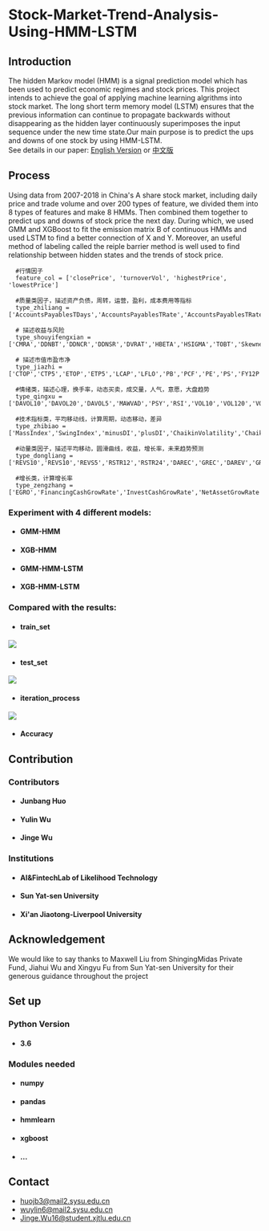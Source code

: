 # Stock-Market-Trend-Analysis-Using-HMM-LSTM
## Introduction

The hidden Markov model (HMM) is a signal prediction model which has been used to predict economic regimes and stock prices. This project intends to achieve the goal of applying machine learning algrithms into stock market. The long short term memory model (LSTM) ensures that the previous information can continue to propagate backwards without disappearing as the hidden layer continuously superimposes the input sequence under the new time state.Our main purpose is to predict the ups and downs of one stock by using HMM-LSTM.<br> 
See details in our paper: [English Version](https://github.com/JINGEWU/Stock-Market-Trend-Analysis-Using-HMM-LSTM/raw/master/PAPER/paper2.0.pdf) or [中文版](https://github.com/JINGEWU/Stock-Market-Trend-Analysis-Using-HMM-LSTM/raw/master/PAPER/paper2.0.pdf)<br>

## Process
 
Using data from 2007-2018 in China's A share stock market, including daily price and trade volume and over 200 types of feature, we divided them into 8 types of features and make 8 HMMs. Then combined them together to predict ups and downs of stock price the next day. During which, we used GMM and XGBoost to fit the emission matrix B of continuous HMMs and used LSTM to find a better connection of X and Y. Moreover, an useful method of labeling called the reiple barrier method is well used to find relationship between hidden states and the trends of stock price.<br>
 
 ```
   #行情因子
   feature_col = ['closePrice', 'turnoverVol', 'highestPrice', 'lowestPrice']
   
   #质量类因子，描述资产负债，周转，运营，盈利，成本费用等指标
   type_zhiliang = ['AccountsPayablesTDays','AccountsPayablesTRate','AccountsPayablesTRate','ARTDays','ARTDays','ARTDays','BLEV',',BondsPayableToAsset','BondsPayableToAsset','CashRateOfSales','CashToCurrentLiability','CurrentAssetsRatio','CurrentRatio','DebtEquityRatio','DebtEquityRatio','DebtsAssetRatio','EBITToTOR','EquityFixedAssetRatio','EquityToAsset','EquityTRate','FinancialExpenseRate','FixAssetRatio','FixedAssetsTRate','GrossIncomeRatio','IntangibleAssetRatio','InventoryTDays','InventoryTRate','LongDebtToAsset','LongDebtToWorkingCapital','LongTermDebtToAsset','MLEV','NetProfitRatio','NOCFToOperatingNI','NonCurrentAssetsRatio','NPToTOR','OperatingExpenseRate','OperatingProfitRatio','OperatingProfitToTOR','OperCashInToCurrentLiability','QuickRatio','ROA','ROA5','ROE','ROE5','SalesCostRatio','SaleServiceCashToOR','TaxRatio','TotalAssetsTRate','TotalProfitCostRatio','CFO2EV','ACCA','DEGM']
    
   # 描述收益与风险
   type_shouyifengxian = ['CMRA','DDNBT','DDNCR','DDNSR','DVRAT','HBETA','HSIGMA','TOBT','Skewness','BackwardADJ']
    
   # 描述市值市盈市净
   type_jiazhi = ['CTOP','CTP5','ETOP','ETP5','LCAP','LFLO','PB','PCF','PE','PS','FY12P','SFY12P','TA2EV','ASSI']
    
   #情绪类，描述心理，换手率，动态买卖，成交量，人气，意愿，大盘趋势
   type_qingxu = ['DAVOL10','DAVOL20','DAVOL5','MAWVAD','PSY','RSI','VOL10','VOL120','VOL20','VOL240','VOL5','VOL60','WVAD','ADTM','ATR14','QTR6','SBM','STM','OBV','OBV6','TVMA20','TVMA6','TVSTD20','TVSTD6','VDEA','VDIFF','VEMA10','WEMA12','VEMA26','VEMA5','VMACD','VOSC','VR','VROC12','VROC6','VSTD10','VSTD20','ACD6','ACD20','AR','BR','ARBR','NVI','PVI','JDQS20','KlingerOscillator','MoneyFlow20','Volatility']
    
   #技术指标类，平均移动线，计算周期，动态移动，差异
   type_zhibiao = ['MassIndex','SwingIndex','minusDI','plusDI','ChaikinVolatility','ChaikinOscillator','DownRVI','BollUp','BollDown','DHILO','EMA10','EMA120','EMA20','EMA5','EMA60','EA10','EA120','EA20','EA5','EA60','MFI','ILLIQUIDITY','MACD','KDJ_K','KDJ_D','KDJ_J','UpRVI','RVI','DBCD','ASI','EMV12','EMV6','ADX','ADXR','MTM','MTMMA','UOS','EMA12','EMA26','BBI','TEMA10','Ulcer10','Hurst','Ulcer5','TEMA5','CR20','Elder','DilutedEPS','EPS']
    
   #动量类因子，描述平均移动，圆滑曲线，收益，增长率，未来趋势预测
   type_dongliang = ['REVS10','REVS10','REVS5','RSTR12','RSTR24','DAREC','GREC','DAREV','GREV','DASREV','GSREV','EARNMOM','FiftyTwoWeekHigh','BIAS10','BIAS20','BIAS5','BIAS60','CCI10''CCI20','CCI5','CCI88','ROC6','ROC20','SRMI','ChandeSD','ChandeSU','CMO','ARC','AD','AD20','AD6','CoppockCurve','Aroon','AroonDown','AroonUp','DEA','DIFF','DDI','DIZ','DIF','PVT','PCT6','PVT12','TRIX5','TRIX10','MA10RegressCoeff12','MA10RegressCoeff6','PLRC6','PLRC12','APBMA','BBIC','MA10Close','BearPower','RC12','RC24']
    
   #增长类，计算增长率
   type_zengzhang = ['EGRO','FinancingCashGrowRate','InvestCashGrowRate','NetAssetGrowRate','NetProfitGrowRate','NPParentCompanyGrowRate','OperatingProfitGrowRate','OperatingRevenueGrowRate','OperCashGrowRate','SUE','TotalAssetGrowRate','TotalProfitGrowRate','REC','FEARNG','FSALESG','SUOI']
 ```
 
### Experiment with 4 different models: <br>
 
 * #### GMM-HMM <br>
 * #### XGB-HMM <br>
 * #### GMM-HMM-LSTM <br>
 * #### XGB-HMM-LSTM <br>
 
 ### Compared with the results: <br>

* #### train_set

![](https://github.com/JINGEWU/Stock-Market-Trend-Analysis-Using-HMM-LSTM/raw/master/FIGURE/train1.jpg)  

* #### test_set

![](https://github.com/JINGEWU/Stock-Market-Trend-Analysis-Using-HMM-LSTM/raw/master/FIGURE/test1.jpg)  

* #### iteration_process

![](https://github.com/JINGEWU/Stock-Market-Trend-Analysis-Using-HMM-LSTM/raw/master/FIGURE/best_iter.png)  

* #### Accuracy

## Contribution

### Contributors

* #### Junbang Huo
* #### Yulin Wu
* #### Jinge Wu

### Institutions

* #### AI&FintechLab of Likelihood Technology
* #### Sun Yat-sen University
* #### Xi'an Jiaotong-Liverpool University

## Acknowledgement

We would like to say thanks to Maxwell Liu from ShingingMidas Private Fund, Jiahui Wu and Xingyu Fu from Sun Yat-sen University for their generous guidance throughout the project

## Set up

### Python Version

* #### 3.6

### Modules needed

* #### numpy
* #### pandas
* #### hmmlearn
* #### xgboost
* #### ...

## Contact

* huojb3@mail2.sysu.edu.cn
* wuylin6@mail2.sysu.edu.cn
* Jinge.Wu16@student.xjtlu.edu.cn
